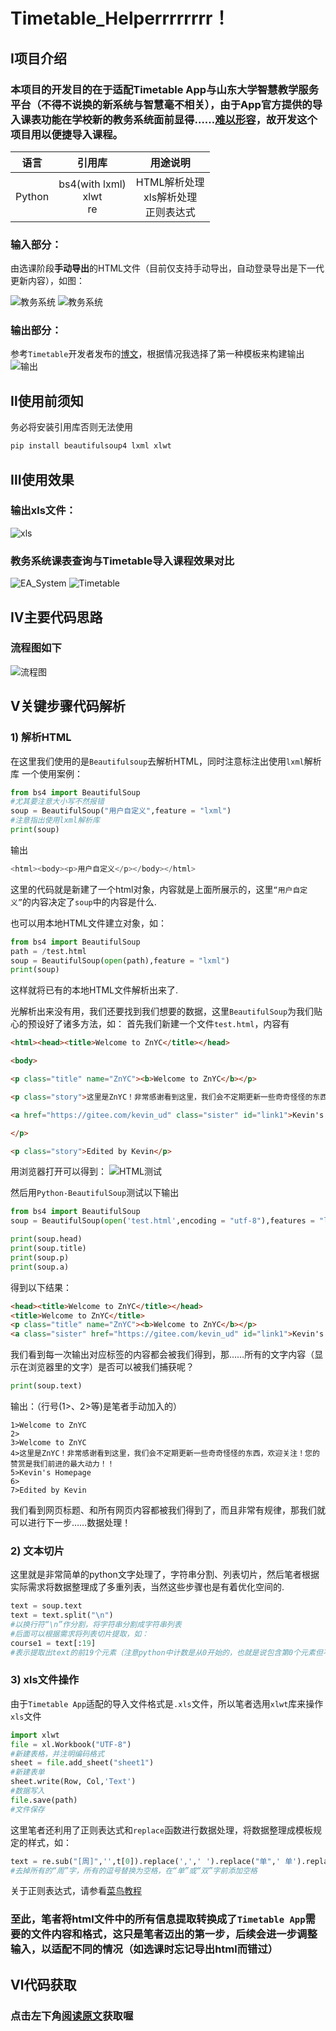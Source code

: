 # Timetable_Helperrrrrrrr！

## Ⅰ项目介绍

### 本项目的开发目的在于适配**Timetable App**与**山东大学~~智慧~~教学服务平台**（不得不说换的新系统与智慧毫不相关），由于App官方提供的导入课表功能在学校新的教务系统面前显得……<u>难以形容</u>，故开发这个项目用以便捷导入课程。

| 语言  | 引用库 | 用途说明 |
| :---: | :---: | :---: |
|Python | bs4(with lxml)<br>xlwt<br>re | HTML解析处理<br>xls解析处理<br>正则表达式 |

### **输入部分：**
由选课阶段**手动导出**的HTML文件（目前仅支持手动导出，自动登录导出是下一代更新内容），如图：

![教务系统](https://gitee.com/kevin_ud/timetable_helper/raw/master/picture/source1.jpg)
![教务系统](https://gitee.com/kevin_ud/timetable_helper/raw/master/picture/source2.jpg)

### **输出部分：**
参考```Timetable```开发者发布的[博文](https://www.jianshu.com/p/0c576ec144c5)，根据情况我选择了第一种模板来构建输出
![输出](https://gitee.com/kevin_ud/timetable_helper/raw/master/picture/example.png)

## Ⅱ使用前须知
务必将安装引用库否则无法使用
```cmd
pip install beautifulsoup4 lxml xlwt
```

## Ⅲ使用效果

### 输出xls文件：
![xls](https://gitee.com/kevin_ud/timetable_helper/raw/master/picture/result.png)
### **教务系统课表查询**与**Timetable导入课程**效果对比
![EA_System](https://gitee.com/kevin_ud/timetable_helper/raw/master/picture/system.png)
![Timetable](https://gitee.com/kevin_ud/timetable_helper/raw/master/picture/timetable.jpg)

## Ⅳ主要代码思路
### **流程图如下**
![流程图](https://gitee.com/kevin_ud/timetable_helper/raw/master/picture/flow.drawio.png)

## Ⅴ关键步骤代码解析
### 1) 解析HTML
在这里我们使用的是```Beautifulsoup```去解析HTML，同时注意标注出使用```lxml```解析库
一个使用案例：
```Python
from bs4 import BeautifulSoup
#尤其要注意大小写不然报错
soup = BeautifulSoup("用户自定义",feature = "lxml")
#注意指出使用lxml解析库
print(soup)
```
输出
```python
<html><body><p>用户自定义</p></body></html>
```
这里的代码就是新建了一个html对象，内容就是上面所展示的，这里```“用户自定义”```的内容决定了```soup```中的内容是什么.

也可以用本地HTML文件建立对象，如：
```python
from bs4 import BeautifulSoup
path = /test.html
soup = BeautifulSoup(open(path),feature = "lxml")
print(soup)
```
这样就将已有的本地HTML文件解析出来了.

光解析出来没有用，我们还要找到我们想要的数据，这里```BeautifulSoup```为我们贴心的预设好了诸多方法，如：
首先我们新建一个文件```test.html```，内容有
```html
<html><head><title>Welcome to ZnYC</title></head>

<body>

<p class="title" name="ZnYC"><b>Welcome to ZnYC</b></p>

<p class="story">这里是ZnYC！非常感谢看到这里，我们会不定期更新一些奇奇怪怪的东西，欢迎关注！<br>您的赞赏是我们前进的最大动力！！<br>

<a href="https://gitee.com/kevin_ud" class="sister" id="link1">Kevin's Homepage</a>

</p>

<p class="story">Edited by Kevin</p>
```

用浏览器打开可以得到：
![HTML测试](https://gitee.com/kevin_ud/timetable_helper/raw/master/wechat_test/pic/html.png)

然后用```Python-BeautifulSoup```测试以下输出
```python
from bs4 import BeautifulSoup
soup = BeautifulSoup(open('test.html',encoding = "utf-8"),features = "lxml")

print(soup.head)
print(soup.title)
print(soup.p)
print(soup.a)
```
得到以下结果：
```html
<head><title>Welcome to ZnYC</title></head>
<title>Welcome to ZnYC</title>
<p class="title" name="ZnYC"><b>Welcome to ZnYC</b></p>
<a class="sister" href="https://gitee.com/kevin_ud" id="link1">Kevin's Homepage</a>
```
我们看到每一次输出对应标签的内容都会被我们得到，那……所有的文字内容（显示在浏览器里的文字）是否可以被我们捕获呢？

```python
print(soup.text)
```
输出：（行号(1>、2>等)是笔者手动加入的）
```
1>Welcome to ZnYC
2>
3>Welcome to ZnYC
4>这里是ZnYC！非常感谢看到这里，我们会不定期更新一些奇奇怪怪的东西，欢迎关注！您的赞赏是我们前进的最大动力！！
5>Kevin's Homepage
6>
7>Edited by Kevin
```
我们看到网页标题、和所有网页内容都被我们得到了，而且非常有规律，那我们就可以进行下一步……数据处理！

### 2) 文本切片
这里就是非常简单的python文字处理了，字符串分割、列表切片，然后笔者根据实际需求将数据整理成了多重列表，当然这些步骤也是有着优化空间的.
```python
text = soup.text
text = text.split("\n")
#以换行符“\n”作分割，将字符串分割成字符串列表
#后面可以根据需求将列表切片提取，如：
course1 = text[:19]
#表示提取出text的前19个元素（注意python中计数是从0开始的，也就是说包含第0个元素但不包含第19个元素）
```

### 3) xls文件操作
由于```Timetable App```适配的导入文件格式是```.xls```文件，所以笔者选用```xlwt```库来操作```xls```文件
```python
import xlwt
file = xl.Workbook("UTF-8")
#新建表格，并注明编码格式
sheet = file.add_sheet("sheet1")
#新建表单
sheet.write(Row, Col,'Text')
#数据写入
file.save(path)
#文件保存
```
这里笔者还利用了正则表达式和```replace```函数进行数据处理，将数据整理成模板规定的样式，如：
```python
text = re.sub("[周]",'',t[0]).replace(',',' ').replace("单",' 单').replace("双",' 双'))
#去掉所有的“周”字，所有的逗号替换为空格，在“单”或“双”字前添加空格
```
关于正则表达式，请参看[菜鸟教程](https://www.runoob.com/regexp/regexp-tutorial.html)

### 至此，笔者将html文件中的所有信息提取转换成了```Timetable App```需要的文件内容和格式，这只是笔者迈出的第一步，后续会进一步调整输入，以适配不同的情况（如选课时忘记导出html而错过）
## Ⅵ代码获取
### 点击左下角<u>**阅读原文**</u>获取喔